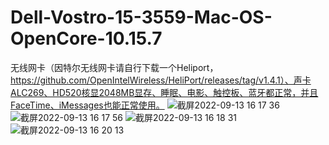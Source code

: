# Dell-Vostro-15-3559-Mac-OS-OpenCore-10.15.7
无线网卡（因特尔无线网卡请自行下载一个Heliport，https://github.com/OpenIntelWireless/HeliPort/releases/tag/v1.4.1）、声卡ALC269、HD520核显2048MB显存、睡眠、电影、触控板、蓝牙都正常，并且FaceTime、iMessages也能正常使用。
![截屏2022-09-13 16 17 36](https://user-images.githubusercontent.com/38132402/189849282-a4278b27-2968-49c8-8caa-9fb5cac8c3fb.png)
![截屏2022-09-13 16 17 56](https://user-images.githubusercontent.com/38132402/189849371-824ecad7-2808-414b-80c3-9f624f33790d.png)
![截屏2022-09-13 16 18 31](https://user-images.githubusercontent.com/38132402/189849540-19b3c3cf-bb61-4026-8843-b7e69babece3.png)
![截屏2022-09-13 16 20 13](https://user-images.githubusercontent.com/38132402/189850807-f7eef45b-fcda-4169-8d1a-4e136e117823.png)
